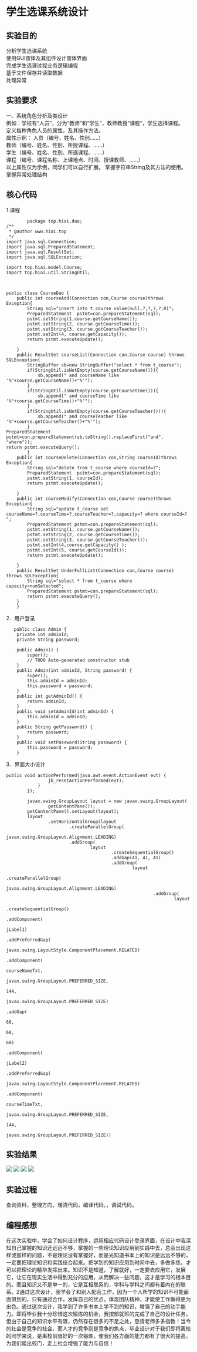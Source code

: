 学生选课系统设计
======

实验目的
-------
分析学生选课系统<br>
使用GUI窗体及其组件设计窗体界面<br>
完成学生选课过程业务逻辑编程<br>
基于文件保存并读取数据<br>
处理异常<br>

实验要求
--------
一、系统角色分析及类设计<br>
例如：学校有“人员”，分为“教师”和“学生”，教师教授“课程”，学生选择课程。<br>
定义每种角色人员的属性，及其操作方法。<br>
属性示例： 人员（编号、姓名、性别……）<br>
教师（编号、姓名、性别、所授课程、……）<br>
   学生（编号、姓名、性别、所选课程、……）<br>
   课程（编号、课程名称、上课地点、时间、授课教师、……）<br>
以上属性仅为示例，同学们可以自行扩展。
掌握字符串String及其方法的使用。<br>
掌握异常处理结构<br>


核心代码
---------
1.课程<br>
```		    
        package top.hiai.dao;
/**
 * @author www.hiai.top
 */
import java.sql.Connection;
import java.sql.PreparedStatement;
import java.sql.ResultSet;
import java.sql.SQLException;

import top.hiai.model.Course;
import top.hiai.util.StringUtil;



public class CourseDao {
	public int courseAdd(Connection con,Course course)throws Exception{
		String sql="insert into t_course value(null,?,?,?,?,0)";
		PreparedStatement  pstmt=con.prepareStatement(sql);
		pstmt.setString(1,course.getCourseName());
		pstmt.setString(2, course.getCourseTime());
		pstmt.setString(3, course.getCourseTeacher());
		pstmt.setInt(4, course.getCapacity());
		return pstmt.executeUpdate();

	}
	public ResultSet courseList(Connection con,Course course) throws SQLException{
		StringBuffer sb=new StringBuffer("select * from t_course");
		if(StringUtil.isNotEmpty(course.getCourseName())){
			sb.append(" and courseName like '%"+course.getCourseName()+"%'");
		}
		if(StringUtil.isNotEmpty(course.getCourseTime())){
			sb.append(" and courseTime like '%"+course.getCourseTime()+"%'");
		}
		if(StringUtil.isNotEmpty(course.getCourseTeacher())){
			sb.append(" and courseTeacher like '%"+course.getCourseTeacher()+"%'");
		}
PreparedStatement pstmt=con.prepareStatement(sb.toString().replaceFirst("and", "where"));
return pstmt.executeQuery();
		}
	public int courseDelete(Connection con,String courseId)throws Exception{
		String sql="delete from t_course where courseId=?";
		PreparedStatement  pstmt=con.prepareStatement(sql);
		pstmt.setString(1, courseId);
		return pstmt.executeUpdate();

	}
	public int courseModify(Connection con,Course course)throws Exception{
		String sql="update t_course set courseName=?,courseTime=?,courseTeacher=?,capacity=? where courseId=? ";
		PreparedStatement pstmt=con.prepareStatement(sql);
		pstmt.setString(1, course.getCourseName());
		pstmt.setString(2, course.getCourseTime());
		pstmt.setString(3, course.getCourseTeacher());
		pstmt.setInt(4,course.getCapacity() );
		pstmt.setInt(5, course.getCourseId());
		return pstmt.executeUpdate();
		
	}
	public ResultSet UnderFullList(Connection con,Course course) throws SQLException{
		String sql="select * from t_course where capacity>numSelected";
		PreparedStatement pstmt=con.prepareStatement(sql);
		return pstmt.executeQuery();
	}
	}

 ```
2．用户登录<br>
```		
   public class Admin {
	private int adminId;
	private String password;
	
	public Admin() {
		super();
		// TODO Auto-generated constructor stub
	}
	public Admin(int adminId, String password) {
		super();
		this.adminId = adminId;
		this.password = password;
	}
	public int getAdminId() {
		return adminId;
	}
	public void setAdminId(int adminId) {
		this.adminId = adminId;
	}
	public String getPassword() {
		return password;
	}
	public void setPassword(String password) {
		this.password = password;
	}
```
3．界面大小设计
```
public void actionPerformed(java.awt.event.ActionEvent evt) {
				jb_resetActionPerformed(evt);
			}
		});

		javax.swing.GroupLayout layout = new javax.swing.GroupLayout(
				getContentPane());
		getContentPane().setLayout(layout);
		layout
				.setHorizontalGroup(layout
						.createParallelGroup(
								javax.swing.GroupLayout.Alignment.LEADING)
						.addGroup(
								layout
										.createSequentialGroup()
										.addGap(41, 41, 41)
										.addGroup(
												layout
														.createParallelGroup(
																javax.swing.GroupLayout.Alignment.LEADING)
														.addGroup(
																layout
																		.createSequentialGroup()
																		.addComponent(
																				jLabel1)
																		.addPreferredGap(
																				javax.swing.LayoutStyle.ComponentPlacement.RELATED)
																		.addComponent(
																				courseNameTxt,
																				javax.swing.GroupLayout.PREFERRED_SIZE,
																				144,
																				javax.swing.GroupLayout.PREFERRED_SIZE)
																		.addGap(
																				60,
																				60,
																				60)
																		.addComponent(
																				jLabel2)
																		.addPreferredGap(
																				javax.swing.LayoutStyle.ComponentPlacement.RELATED)
																		.addComponent(
																				courseTimeTxt,
																				javax.swing.GroupLayout.PREFERRED_SIZE,
																				144,
																				javax.swing.GroupLayout.PREFERRED_SIZE))
```
实验结果
--------
![](https://github.com/liujingyu1999/-5/blob/master/1.jpg)
![](https://github.com/liujingyu1999/-5/blob/master/2.jpg)
![](https://github.com/liujingyu1999/-5/blob/master/3.jpg)
![](https://github.com/liujingyu1999/-5/blob/master/5.jpg)

实验过程
-----------
查询资料，整理方向，理清代码，编译代码，，调试代码。<br>

编程感想
------------
在这次实验中，学会了如何设计程序，运用相应代码设计登录界面，在设计中我深知自己掌握的知识还远远不够，掌握的一些理论知识应用到实践中去，总会出现这样或那样的问题，不是理论没有掌握好，而是光知道书本上的知识是远远不够的，一定要把理论知识和实践结合起来。把学到的知识应用到时间中去，多做多练，才可以把理论的精华发挥出来。知识不是知道，了解就好，一定要去应用它，发展它，让它在现实生活中得到充分的应用，从而解决一些问题，这才是学习的根本目的。而且知识又不是单一的，它是互相联系的，学科与学科之间都有着内在的联系。2通过这次设计，我学会了和别人配合工作，因为一个人所学的知识不可能面面俱到的，只有通过合作，发挥自己的优点，体现团队精神，才能使工作做得更为出色。通过这次设计，我学到了许多书本上学不到的知识，增强了自己的动手能力。即将毕业我十分珍惜这次锻炼的机会，我按部就班的完成了自己的设计任务，但由于自己的知识水平有限，仍然存在很多的不足之处，恳请老师多多指教！当今的社会是竞争的社会，而人才的竞争则是竞争的焦点，毕业设计对于我们即将离校的同学来说，是离校前很好的一次锻炼，使我们各方面的能力都有了很大的提高，为我们踏出校门，走上社会增强了能力与自信！<br>
